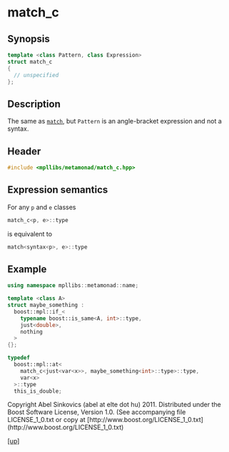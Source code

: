 # match_c

## Synopsis

```cpp
template <class Pattern, class Expression>
struct match_c
{
  // unspecified
};
```

## Description

The same as [`match`](match.html), but `Pattern` is an angle-bracket
expression and not a syntax.

## Header

```cpp
#include <mpllibs/metamonad/match_c.hpp>
```

## Expression semantics

For any `p` and `e` classes

```cpp
match_c<p, e>::type
```

is equivalent to

```cpp
match<syntax<p>, e>::type
```

## Example

```cpp
using namespace mpllibs::metamonad::name;

template <class A>
struct maybe_something :
  boost::mpl::if_<
    typename boost::is_same<A, int>::type,
    just<double>,
    nothing
  >
{};

typedef
  boost::mpl::at<
    match_c<just<var<x>>, maybe_something<int>::type>::type,
    var<x>
  >::type
  this_is_double;
```

<p class="copyright">
Copyright Abel Sinkovics (abel at elte dot hu) 2011.
Distributed under the Boost Software License, Version 1.0.
(See accompanying file LICENSE_1_0.txt or copy at
[http://www.boost.org/LICENSE_1_0.txt](http://www.boost.org/LICENSE_1_0.txt)
</p>

[[up]](reference.html)



